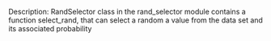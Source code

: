 Description: 
RandSelector class in the rand_selector module contains a function select_rand,
that can select a random a value from the data set and its associated probability
